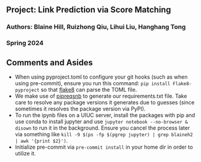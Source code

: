
## Project: Link Prediction via Score Matching
### Authors: Blaine Hill, Ruizhong Qiu, Lihui Liu, Hanghang Tong
### Spring 2024

## Comments and Asides

* When using pyproject.toml to configure your git hooks (such as when using pre-commit), ensure you run this command: `pip install Flake8-pyproject` so that [flake8](https://flake8.pycqa.org/en/latest/) can parse the TOML file.
* We make use of [pipreqsnb](https://pypi.org/project/pipreqsnb/) to generate our requirements.txt file. Take care to resolve any package versions it generates due to guesses (since sometimes it resolves the package version via PyPI).
* To run the ipynb files on a UIUC server, install the packages with pip and use conda to install jupyter and use `jupyter notebook --no-browser & disown` to run it in the background. Ensure you cancel the process later via something like `kill -9 $(ps -fp $(pgrep jupyter) | grep blaineh2 | awk '{print $2}')`.
* Initialize pre-commit via `pre-commit install` in your home dir in order to utilize it.
